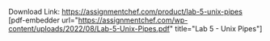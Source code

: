 Download Link: https://assignmentchef.com/product/lab-5-unix-pipes
<br>
[pdf-embedder url="https://assignmentchef.com/wp-content/uploads/2022/08/Lab-5-Unix-Pipes.pdf" title="Lab 5 - Unix Pipes"]